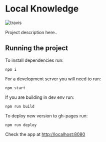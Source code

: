 # Local Knowledge
![travis](https://travis-ci.org/RamonGebben/local-wisdom.svg)

Project description here..


## Running the project

To install dependencies run:
```
npm i
```

For a development server you will need to run:
```
npm start
```

If you are building in dev env run:
```
npm run build
```

To deploy new version to gh-pages run:

```
npm run deploy
```

Check the app at [http://localhost:8080](http://localhost:8080)
